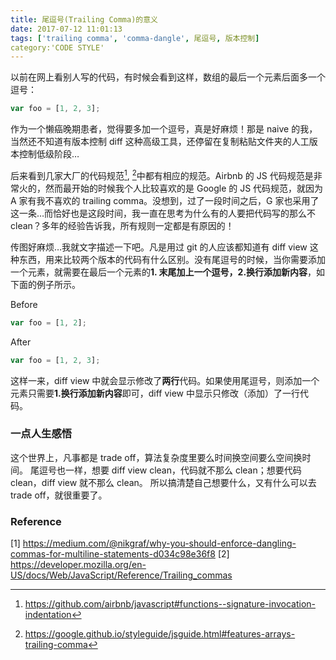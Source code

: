 ```yaml
---
title: 尾逗号(Trailing Comma)的意义
date: 2017-07-12 11:01:13
tags: ['trailing comma', 'comma-dangle', 尾逗号, 版本控制]
category:'CODE STYLE'
---
```


以前在网上看别人写的代码，有时候会看到这样，数组的最后一个元素后面多一个逗号：

```js
var foo = [1, 2, 3];
```

作为一个懒癌晚期患者，觉得要多加一个逗号，真是好麻烦！那是 naive 的我，当然还不知道有版本控制 diff 这种高级工具，还停留在复制粘贴文件夹的人工版本控制低级阶段…

后来看到几家大厂的代码规范[^1], [^2]中都有相应的规范。Airbnb 的 JS 代码规范是非常火的，然而最开始的时候我个人比较喜欢的是 Google 的 JS 代码规范，就因为 A 家有我不喜欢的 trailing comma。没想到，过了一段时间之后，G 家也采用了这一条…而恰好也是这段时间，我一直在思考为什么有的人要把代码写的那么不 clean？多年的经验告诉我，所有规则一定都是有原因的！

传图好麻烦…我就文字描述一下吧。凡是用过 git 的人应该都知道有 diff view 这种东西，用来比较两个版本的代码有什么区别。没有尾逗号的时候，当你需要添加一个元素，就需要在最后一个元素的**1. 末尾加上一个逗号，2.换行添加新内容**，如下面的例子所示。

Before

```js
var foo = [1, 2];
```

After

```js
var foo = [1, 2, 3];
```

这样一来，diff view 中就会显示修改了**两行**代码。如果使用尾逗号，则添加一个元素只需要**1.换行添加新内容**即可，diff view 中显示只修改（添加）了一行代码。

### 一点人生感悟

这个世界上，凡事都是 trade off，算法复杂度里要么时间换空间要么空间换时间。
尾逗号也一样，想要 diff view clean，代码就不那么 clean；想要代码 clean，diff view 就不那么 clean。
所以搞清楚自己想要什么，又有什么可以去 trade off，就很重要了。

### Reference

[1] https://medium.com/@nikgraf/why-you-should-enforce-dangling-commas-for-multiline-statements-d034c98e36f8
[2] https://developer.mozilla.org/en-US/docs/Web/JavaScript/Reference/Trailing_commas

[^1]: https://github.com/airbnb/javascript#functions--signature-invocation-indentation
[^2]: https://google.github.io/styleguide/jsguide.html#features-arrays-trailing-comma
